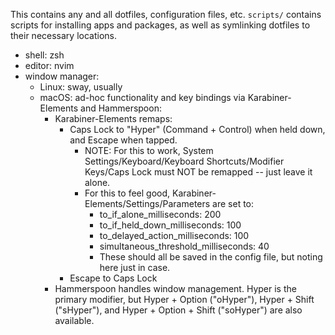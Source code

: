 This contains any and all dotfiles, configuration files, etc.
`scripts/` contains scripts for installing apps and packages, as well as symlinking dotfiles to their necessary locations.

- shell: zsh
- editor: nvim
- window manager:
    - Linux: sway, usually
    - macOS: ad-hoc functionality and key bindings via Karabiner-Elements and Hammerspoon:
        - Karabiner-Elements remaps:
            - Caps Lock to "Hyper" (Command + Control) when held down, and Escape when tapped.
                - NOTE: For this to work, System Settings/Keyboard/Keyboard Shortcuts/Modifier Keys/Caps Lock must NOT be remapped -- just leave it alone.
                - For this to feel good, Karabiner-Elements/Settings/Parameters are set to:
                    - to_if_alone_milliseconds: 200
                    - to_if_held_down_milliseconds: 100
                    - to_delayed_action_milliseconds: 100
                    - simultaneous_threshold_milliseconds: 40
                    - These should all be saved in the config file, but noting here just in case.
            - Escape to Caps Lock
        - Hammerspoon handles window management. Hyper is the primary modifier, but Hyper + Option ("oHyper"), Hyper + Shift ("sHyper"), and Hyper + Option + Shift ("soHyper") are also available.


